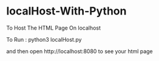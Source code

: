 # localHost-With-Python
To Host The HTML Page On localhost

To Run : python3 localHost.py

and then open http://localhost:8080 to see your html page

